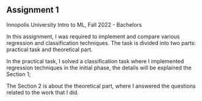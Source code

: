 ## Assignment 1

Innopolis University
Intro to ML, Fall 2022 - Bachelors

In this assignment, I was required to implement and compare various regression and classification techniques. 
The task is divided into two parts: 
practical task and theoretical part. 

In the practical task, I solved a classification task where I implemented regression techniques in the initial phase, 
the details will be explained the Section 1; 

The Section 2 is about the theoretical part, where I answered the questions related to the work that I did.
